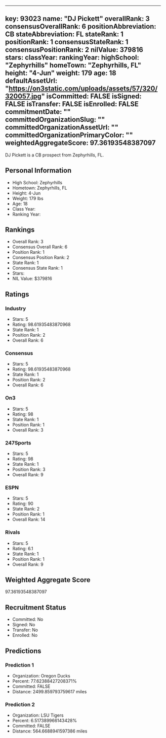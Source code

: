 ---
  key: 93023
  name: "DJ Pickett"
  overallRank: 3
  consensusOverallRank: 6
  positionAbbreviation: CB
  stateAbbreviation: FL
  stateRank: 1
  positionRank: 1
  consensusStateRank: 1
  consensusPositionRank: 2
  nilValue: 379816
  stars: 
  classYear: 
  rankingYear: 
  highSchool: "Zephyrhills"
  homeTown: "Zephyrhills, FL"
  height: "4-Jun"
  weight: 179
  age: 18
  defaultAssetUrl: "https://on3static.com/uploads/assets/57/320/320057.jpg"
  isCommitted: FALSE
  isSigned: FALSE
  isTransfer: FALSE
  isEnrolled: FALSE
  commitmentDate: ""
  committedOrganizationSlug: ""
  committedOrganizationAssetUrl: ""
  committedOrganizationPrimaryColor: ""
  weightedAggregateScore: 97.36193548387097
  ---
  
  DJ Pickett is a CB prospect from Zephyrhills, FL.
  
  ## Personal Information
  - High School: Zephyrhills
  - Hometown: Zephyrhills, FL
  - Height: 4-Jun
  - Weight: 179 lbs
  - Age: 18
  - Class Year: 
  - Ranking Year: 
  
  ## Rankings
  - Overall Rank: 3
  - Consensus Overall Rank: 6
  - Position Rank: 1
  - Consensus Position Rank: 2
  - State Rank: 1
  - Consensus State Rank: 1
  - Stars: 
  - NIL Value: $379816
  
  ## Ratings
  
  ### Industry
  - Stars: 5
  - Rating: 98.61935483870968
  - State Rank: 1
  - Position Rank: 2
  - Overall Rank: 6
  
  ### Consensus
  - Stars: 5
  - Rating: 98.61935483870968
  - State Rank: 1
  - Position Rank: 2
  - Overall Rank: 6
  
  ### On3
  - Stars: 5
  - Rating: 98
  - State Rank: 1
  - Position Rank: 1
  - Overall Rank: 3
  
  ### 247Sports
  - Stars: 5
  - Rating: 98
  - State Rank: 1
  - Position Rank: 3
  - Overall Rank: 9
  
  ### ESPN
  - Stars: 5
  - Rating: 90
  - State Rank: 2
  - Position Rank: 1
  - Overall Rank: 14
  
  ### Rivals
  - Stars: 5
  - Rating: 6.1
  - State Rank: 1
  - Position Rank: 1
  - Overall Rank: 9
  
  ## Weighted Aggregate Score
  97.36193548387097
  
  ## Recruitment Status
  - Committed: No
  - Signed: No
  - Transfer: No
  - Enrolled: No
  
  
  
  ## Predictions
  
  ### Prediction 1
  - Organization: Oregon Ducks
  - Percent: 77.62388427208371%
  - Committed: FALSE
  - Distance: 2499.859793759617 miles
  
  ### Prediction 2
  - Organization: LSU Tigers
  - Percent: 6.517389966143428%
  - Committed: FALSE
  - Distance: 564.6688941597386 miles
  